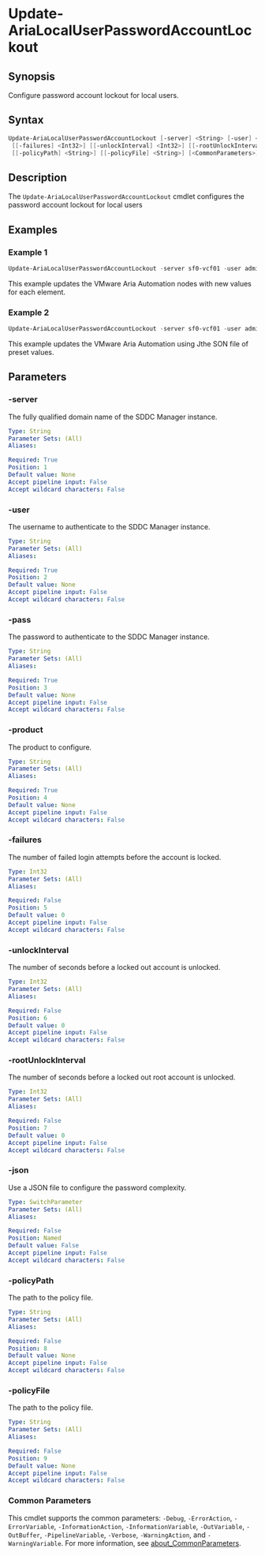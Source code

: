 # Update-AriaLocalUserPasswordAccountLockout

## Synopsis

Configure password account lockout for local users.

## Syntax

```powershell
Update-AriaLocalUserPasswordAccountLockout [-server] <String> [-user] <String> [-pass] <String> [-product] <String>
 [[-failures] <Int32>] [[-unlockInterval] <Int32>] [[-rootUnlockInterval] <Int32>] [-json]
 [[-policyPath] <String>] [[-policyFile] <String>] [<CommonParameters>]
```

## Description

The `Update-AriaLocalUserPasswordAccountLockout` cmdlet configures the password account lockout for local users

## Examples

### Example 1

```powershell
Update-AriaLocalUserPasswordAccountLockout -server sf0-vcf01 -user admin@local -pass VMware1!VMware1 -product vra -failures 5 -unlockInterval 900 -rootUnlockInterval 900
```

This example updates the VMware Aria Automation nodes with new values for each element.

### Example 2

```powershell
Update-AriaLocalUserPasswordAccountLockout -server sf0-vcf01 -user admin@local -pass VMware1!VMware1 -product vra -json -reportPath "F:\" -policyFile "passwordPolicyConfig.json"
```

This example updates the VMware Aria Automation using Jthe SON file of preset values.

## Parameters

### -server

The fully qualified domain name of the SDDC Manager instance.

```yaml
Type: String
Parameter Sets: (All)
Aliases:

Required: True
Position: 1
Default value: None
Accept pipeline input: False
Accept wildcard characters: False
```

### -user

The username to authenticate to the SDDC Manager instance.

```yaml
Type: String
Parameter Sets: (All)
Aliases:

Required: True
Position: 2
Default value: None
Accept pipeline input: False
Accept wildcard characters: False
```

### -pass

The password to authenticate to the SDDC Manager instance.

```yaml
Type: String
Parameter Sets: (All)
Aliases:

Required: True
Position: 3
Default value: None
Accept pipeline input: False
Accept wildcard characters: False
```

### -product

The product to configure.

```yaml
Type: String
Parameter Sets: (All)
Aliases:

Required: True
Position: 4
Default value: None
Accept pipeline input: False
Accept wildcard characters: False
```

### -failures

The number of failed login attempts before the account is locked.

```yaml
Type: Int32
Parameter Sets: (All)
Aliases:

Required: False
Position: 5
Default value: 0
Accept pipeline input: False
Accept wildcard characters: False
```

### -unlockInterval

The number of seconds before a locked out account is unlocked.

```yaml
Type: Int32
Parameter Sets: (All)
Aliases:

Required: False
Position: 6
Default value: 0
Accept pipeline input: False
Accept wildcard characters: False
```

### -rootUnlockInterval

The number of seconds before a locked out root account is unlocked.

```yaml
Type: Int32
Parameter Sets: (All)
Aliases:

Required: False
Position: 7
Default value: 0
Accept pipeline input: False
Accept wildcard characters: False
```

### -json

Use a JSON file to configure the password complexity.

```yaml
Type: SwitchParameter
Parameter Sets: (All)
Aliases:

Required: False
Position: Named
Default value: False
Accept pipeline input: False
Accept wildcard characters: False
```

### -policyPath

The path to the policy file.

```yaml
Type: String
Parameter Sets: (All)
Aliases:

Required: False
Position: 8
Default value: None
Accept pipeline input: False
Accept wildcard characters: False
```

### -policyFile

The path to the policy file.

```yaml
Type: String
Parameter Sets: (All)
Aliases:

Required: False
Position: 9
Default value: None
Accept pipeline input: False
Accept wildcard characters: False
```

### Common Parameters

This cmdlet supports the common parameters: `-Debug`, `-ErrorAction`, `-ErrorVariable`, `-InformationAction`, `-InformationVariable`, `-OutVariable`, `-OutBuffer`, `-PipelineVariable`, `-Verbose`, `-WarningAction`, and `-WarningVariable`. For more information, see [about_CommonParameters](http://go.microsoft.com/fwlink/?LinkID=113216).
